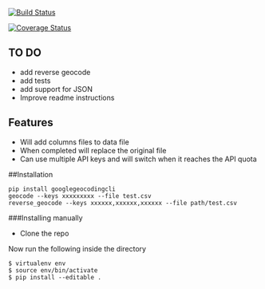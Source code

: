 [![Build Status](https://travis-ci.org/maximilianhurl/google-geocoding-cli.svg)](https://travis-ci.org/maximilianhurl/google-geocoding-cli)

[![Coverage Status](https://coveralls.io/repos/maximilianhurl/google-geocoding-cli/badge.svg?branch=master)](https://coveralls.io/r/maximilianhurl/google-geocoding-cli?branch=master)


## TO DO

- add reverse geocode
- add tests
- add support for JSON
- Improve readme instructions


## Features

- Will add columns files to data file
- When completed will replace the original file
- Can use multiple API keys and will switch when it reaches the API quota

##Installation

    pip install googlegeocodingcli
    geocode --keys xxxxxxxxx --file test.csv
    reverse_geocode --keys xxxxxx,xxxxxx,xxxxxx --file path/test.csv


###Installing manually
   
- Clone the repo

Now run the following inside the  directory

	$ virtualenv env
    $ source env/bin/activate
    $ pip install --editable .